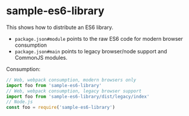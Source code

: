 # sample-es6-library

This shows how to distribute an ES6 library.

- `package.json#module` points to the raw ES6 code for modern browser
  consumption
- `package.json#main` points to legacy browser/node support and
  CommonJS modules. 
  
Consumption:

``` javascript
// Web, webpack consumption, modern browsers only
import foo from 'sample-es6-library'
// Web, webpack consumption, legacy browser support
import foo from 'sample-es6-library/dist/legacy/index'
// Node.js
const foo = require('sample-es6-library')
```
